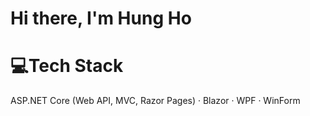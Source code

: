 # Hi there, I'm Hung Ho
# 💻Tech Stack
 ASP.NET Core (Web API, MVC, Razor Pages) · Blazor · WPF · WinForm

